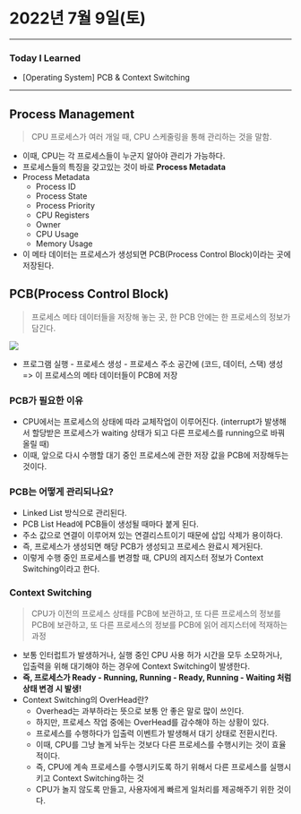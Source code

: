 # 2022년 7월 9일(토)

----

### Today I Learned

- [Operating System] PCB & Context Switching

---

## Process Management

> CPU 프로세스가 여러 개일 때, CPU 스케줄링을 통해 관리하는 것을 말함.

- 이때, CPU는 각 프로세스들이 누군지 알아야 관리가 가능하다.
- 프로세스들의 특징을 갖고있는 것이 바로 **Process Metadata**
- Process Metadata
  - Process ID
  - Process State
  - Process Priority
  - CPU Registers
  - Owner
  - CPU Usage
  - Memory Usage 
- 이 메타 데이터는 프로세스가 생성되면 PCB(Process Control Block)이라는 곳에 저장된다.

## PCB(Process Control Block)

> 프로세스 메타 데이터들을 저장해 놓는 곳, 한 PCB 안에는 한 프로세스의 정보가 담긴다.

![](https://t1.daumcdn.net/cfile/tistory/25673A5058F211C224)

- 프로그램 실행 - 프로세스 생성 - 프로세스 주소 공간에 (코드, 데이터, 스택) 생성 => 이 프로세스의 메타 데이터들이 PCB에 저장 

### PCB가 필요한 이유

- CPU에서는 프로세스의 상태에 따라 교체작업이 이루어진다. (interrupt가 발생해서 할당받은 프로세스가 waiting 상태가 되고 다른 프로세스를 running으로 바꿔 올릴 때)
- 이때, 앞으로 다시 수행할 대기 중인 프로세스에 관한 저장 값을 PCB에 저장해두는 것이다.

### PCB는 어떻게 관리되나요?

- Linked List 방식으로 관리된다.
- PCB List Head에 PCB들이 생성될 때마다 붙게 된다.
- 주소 값으로 연결이 이루어져 있는 연결리스트이기 때문에 삽입 삭제가 용이하다.
- 즉, 프로세스가 생성되면 해당 PCB가 생성되고 프로세스 완료시 제거된다. 
- 이렇게 수행 중인 프로세스를 변경할 때, CPU의 레지스터 정보가 Context Switching이라고 한다.

### Context Switching 

> CPU가 이전의 프로세스 상태를 PCB에 보관하고, 또 다른 프로세스의 정보를 PCB에 보관하고, 또 다른 프로세스의 정보를 PCB에 읽어 레지스터에 적재하는 과정 

- 보통 인터럽트가 발생하거나, 실행 중인 CPU 사용 허가 시간을 모두 소모하거나, 입출력을 위해 대기해야 하는 경우에 Context Switching이 발생한다.
- **즉, 프로세스가 Ready - Running, Running - Ready, Running - Waiting 처럼 상태 변경 시 발생!**
- Context Switching의 OverHead란?
  - Overhead는 과부하라는 뜻으로 보통 안 좋은 말로 많이 쓰인다.
  - 하지만, 프로세스 작업 중에는 OverHead를 감수해야 하는 상황이 있다.
  - 프로세스를 수행하다가 입출력 이벤트가 발생해서 대기 상태로 전환시킨다.
  - 이때, CPU를 그냥 놀게 놔두는 것보다 다른 프로세스를 수행시키는 것이 효율적이다.
  - 즉, CPU에 계속 프로세스를 수행시키도록 하기 위해서 다른 프로세스를 실행시키고 Context Switching하는 것
  - CPU가 놀지 않도록 만들고, 사용자에게 빠르게 일처리를 제공해주기 위한 것이다.